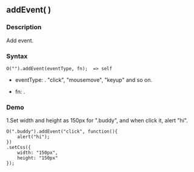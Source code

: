 ## addEvent( )

### Description

Add event.

### Syntax
	O("").addEvent(eventType, fn);  => self

- eventType: <String>. "click", "mousemove", "keyup" and so on.

- fn: <Funtion>. 

### Demo

1.Set width and height as 150px for ".buddy", and when click it, alert "hi".

	O(".buddy").addEvent("click", function(){
		alert("hi");
	})
	.setCss({
		width: "150px",
		height: "150px"
	});

